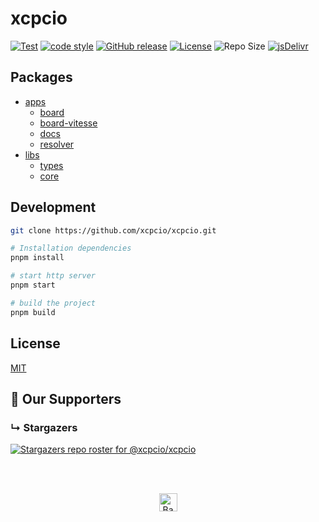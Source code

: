 # xcpcio

[![Test](https://github.com/xcpcio/xcpcio/actions/workflows/test.yml/badge.svg)](https://github.com/xcpcio/xcpcio/actions/workflows/test.yml)
[![code style](https://antfu.me/badge-code-style.svg)](https://github.com/antfu/eslint-config)
[![GitHub release][gh-release-badge]][gh-release]
[![License][license-image-mit]](https://mit-license.org/)
![Repo Size](https://img.shields.io/github/repo-size/xcpcio/xcpcio.svg)
[![jsDelivr](https://data.jsdelivr.com/v1/package/npm/@xcpcio/board/badge)](https://www.jsdelivr.com/package/npm/@xcpcio/board)

## Packages

- [apps](./packages/apps/)
  - [board](./packages/apps/board/README.md)
  - [board-vitesse](./packages/apps/board-vitesse/README.md)
  - [docs](./packages/apps/docs/README.md)
  - [resolver](./packages/apps/resolver/README.md)
- [libs](./packages/libs/)
  - [types](./packages/libs/types/README.md)
  - [core](./packages/libs/core/README.md)

## Development

```bash
git clone https://github.com/xcpcio/xcpcio.git

# Installation dependencies
pnpm install

# start http server
pnpm start

# build the project
pnpm build
```

## License

[MIT](./LICENSE)

## :clap:  Our Supporters

### &#8627; Stargazers

[![Stargazers repo roster for @xcpcio/xcpcio](https://reporoster.com/stars/xcpcio/xcpcio)](https://github.com/xcpcio/xcpcio/stargazers)

<br/>
<br/>
<p align="center">
  <a href="https://github.com/xcpcio/xcpcio#">
    <img
      src="https://cdn.jsdelivr.net/gh/dup4/static/back-to-top-button.png"
      alt="Back to top"
      height="29"
    />
  </a>
</p>

[gh-release-badge]: https://img.shields.io/github/release/xcpcio/xcpcio.svg
[gh-release]: https://GitHub.com/xcpcio/xcpcio/releases/
[license-image-mit]: https://img.shields.io/badge/license-MIT-blue.svg?labelColor=333333
